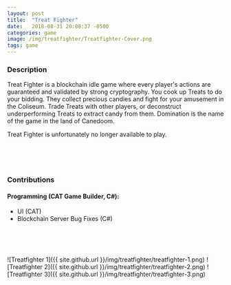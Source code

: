 ```yaml
---
layout: post
title:  "Treat Fighter"
date:   2018-08-31 20:08:37 -0500
categories: game
image: /img/treatfighter/Treatfighter-Cover.png
tags: game
---
```

### Description
Treat Fighter is a blockchain idle game where every player's actions are guaranteed and validated by strong cryptography. You cook up Treats to do your bidding. They collect precious candies and fight for your amusement in the Coliseum. Trade Treats with other players, or deconstruct underperforming Treats to extract candy from them. Domination is the name of the game in the land of Canedoom.

Treat Fighter is unfortunately no longer available to play.

<div style ="height:50px"></div>

### Contributions

#### Programming (CAT Game Builder, C#):
* UI (CAT)
* Blockchain Server Bug Fixes (C#)

<div style ="height:50px"></div>

![Treatfighter 1]({{ site.github.url }}/img/treatfighter/treatfighter-1.png)
![Treatfighter 2]({{ site.github.url }}/img/treatfighter/treatfighter-2.png)
![Treatfighter 3]({{ site.github.url }}/img/treatfighter/treatfighter-3.png)
